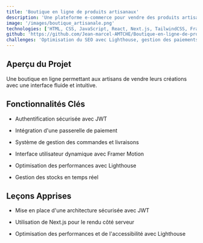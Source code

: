 ```yaml
---
title: 'Boutique en ligne de produits artisanaux'
description: 'Une plateforme e-commerce pour vendre des produits artisanaux fabriqués par des créateurs indépendants.'
image: '/images/boutique_artisanale.png'
technologies: ['HTML, CSS, JavaScript, React, Next.js, TailwindCSS, Framer Motion, API RESTful, MongoDB, Vercel, JWT, GitHub']
github: 'https://github.com/Jean-marcel-AMTCHE/Boutique-en-ligne-de-produits-artisanaux.git'
challenges: 'Optimisation du SEO avec Lighthouse, gestion des paiements sécurisés, gestion des utilisateurs avec JWT.'
---
```


## Aperçu du Projet

Une boutique en ligne permettant aux artisans de vendre leurs créations avec une interface fluide et intuitive.

## Fonctionnalités Clés

- Authentification sécurisée avec JWT

- Intégration d'une passerelle de paiement

- Système de gestion des commandes et livraisons

- Interface utilisateur dynamique avec Framer Motion

- Optimisation des performances avec Lighthouse

- Gestion des stocks en temps réel

## Leçons Apprises

- Mise en place d'une architecture sécurisée avec JWT

- Utilisation de Next.js pour le rendu côté serveur

- Optimisation des performances et de l'accessibilité avec Lighthouse
